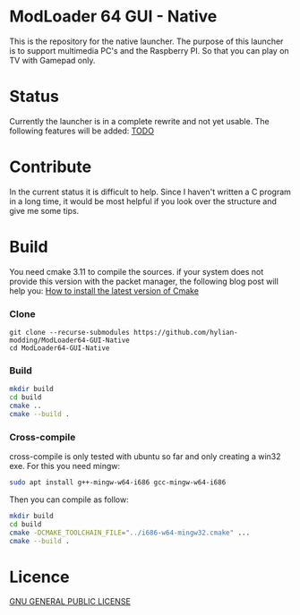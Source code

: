 # ModLoader 64 GUI - Native

This is the repository for the native launcher. The purpose of this launcher is to support multimedia PC's and the Raspberry PI. So that you can play on TV with Gamepad only.

# Status
Currently the launcher is in a complete rewrite and not yet usable.
The following features will be added: [TODO](TODO.md)

# Contribute
In the current status it is difficult to help. 
Since I haven't written a C program in a long time, it would be most helpful if you look over the structure and give me some tips.

# Build
You need cmake 3.11 to compile the sources.
if your system does not provide this version with the packet manager, the following blog post will help you:
[How to install the latest version of Cmake](https://anglehit.com/how-to-install-the-latest-version-of-cmake-via-command-line/)

### Clone
```
git clone --recurse-submodules https://github.com/hylian-modding/ModLoader64-GUI-Native
cd ModLoader64-GUI-Native
```
### Build
```bash
mkdir build
cd build
cmake ..
cmake --build .
```

### Cross-compile

cross-compile is only tested with ubuntu so far and only creating a win32 exe.
For this you need mingw:
```bash
sudo apt install g++-mingw-w64-i686 gcc-mingw-w64-i686
```
Then you can compile as follow:
```bash
mkdir build
cd build
cmake -DCMAKE_TOOLCHAIN_FILE="../i686-w64-mingw32.cmake" ...
cmake --build .
```

# Licence
[GNU GENERAL PUBLIC LICENSE](LICENSE.md)
